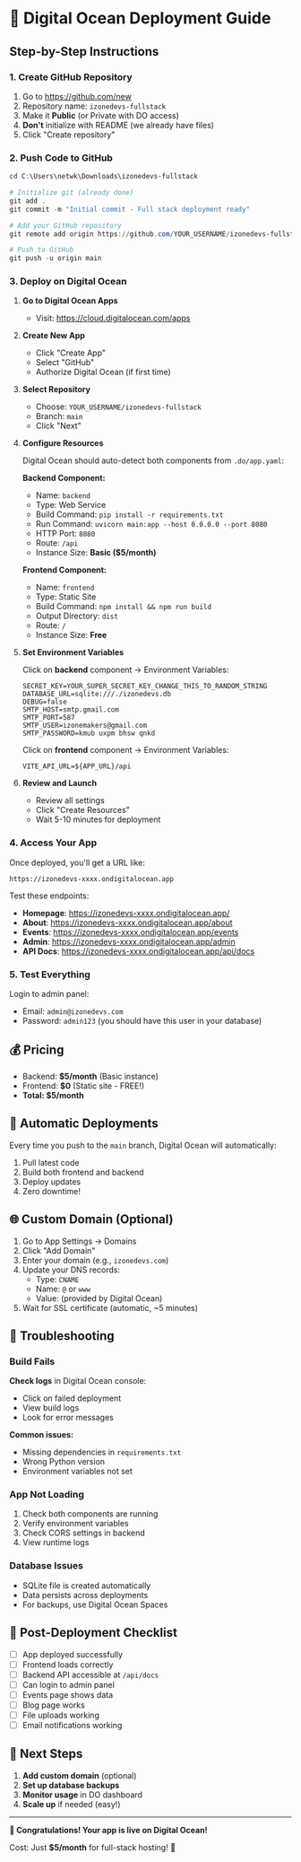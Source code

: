 # 🚀 Digital Ocean Deployment Guide

## Step-by-Step Instructions

### 1. Create GitHub Repository

1. Go to https://github.com/new
2. Repository name: `izonedevs-fullstack`
3. Make it **Public** (or Private with DO access)
4. **Don't** initialize with README (we already have files)
5. Click "Create repository"

### 2. Push Code to GitHub

```powershell
cd C:\Users\netwk\Downloads\izonedevs-fullstack

# Initialize git (already done)
git add .
git commit -m "Initial commit - Full stack deployment ready"

# Add your GitHub repository
git remote add origin https://github.com/YOUR_USERNAME/izonedevs-fullstack.git

# Push to GitHub
git push -u origin main
```

### 3. Deploy on Digital Ocean

1. **Go to Digital Ocean Apps**
   - Visit: https://cloud.digitalocean.com/apps

2. **Create New App**
   - Click "Create App"
   - Select "GitHub"
   - Authorize Digital Ocean (if first time)

3. **Select Repository**
   - Choose: `YOUR_USERNAME/izonedevs-fullstack`
   - Branch: `main`
   - Click "Next"

4. **Configure Resources**

   Digital Ocean should auto-detect both components from `.do/app.yaml`:

   **Backend Component:**
   - Name: `backend`
   - Type: Web Service
   - Build Command: `pip install -r requirements.txt`
   - Run Command: `uvicorn main:app --host 0.0.0.0 --port 8080`
   - HTTP Port: `8080`
   - Route: `/api`
   - Instance Size: **Basic ($5/month)**

   **Frontend Component:**
   - Name: `frontend`  
   - Type: Static Site
   - Build Command: `npm install && npm run build`
   - Output Directory: `dist`
   - Route: `/`
   - Instance Size: **Free**

5. **Set Environment Variables**

   Click on **backend** component → Environment Variables:

   ```
   SECRET_KEY=YOUR_SUPER_SECRET_KEY_CHANGE_THIS_TO_RANDOM_STRING
   DATABASE_URL=sqlite:///./izonedevs.db
   DEBUG=false
   SMTP_HOST=smtp.gmail.com
   SMTP_PORT=587
   SMTP_USER=izonemakers@gmail.com
   SMTP_PASSWORD=kmub uxpm bhsw qnkd
   ```

   Click on **frontend** component → Environment Variables:

   ```
   VITE_API_URL=${APP_URL}/api
   ```

6. **Review and Launch**
   - Review all settings
   - Click "Create Resources"
   - Wait 5-10 minutes for deployment

### 4. Access Your App

Once deployed, you'll get a URL like:
```
https://izonedevs-xxxx.ondigitalocean.app
```

Test these endpoints:
- **Homepage**: https://izonedevs-xxxx.ondigitalocean.app/
- **About**: https://izonedevs-xxxx.ondigitalocean.app/about
- **Events**: https://izonedevs-xxxx.ondigitalocean.app/events
- **Admin**: https://izonedevs-xxxx.ondigitalocean.app/admin
- **API Docs**: https://izonedevs-xxxx.ondigitalocean.app/api/docs

### 5. Test Everything

Login to admin panel:
- Email: `admin@izonedevs.com`
- Password: `admin123` (you should have this user in your database)

## 💰 Pricing

- Backend: **$5/month** (Basic instance)
- Frontend: **$0** (Static site - FREE!)
- **Total: $5/month**

## 🔄 Automatic Deployments

Every time you push to the `main` branch, Digital Ocean will automatically:
1. Pull latest code
2. Build both frontend and backend
3. Deploy updates
4. Zero downtime!

## 🌐 Custom Domain (Optional)

1. Go to App Settings → Domains
2. Click "Add Domain"
3. Enter your domain (e.g., `izonedevs.com`)
4. Update your DNS records:
   - Type: `CNAME`
   - Name: `@` or `www`
   - Value: (provided by Digital Ocean)
5. Wait for SSL certificate (automatic, ~5 minutes)

## 🔧 Troubleshooting

### Build Fails

**Check logs** in Digital Ocean console:
- Click on failed deployment
- View build logs
- Look for error messages

**Common issues:**
- Missing dependencies in `requirements.txt`
- Wrong Python version
- Environment variables not set

### App Not Loading

1. Check both components are running
2. Verify environment variables
3. Check CORS settings in backend
4. View runtime logs

### Database Issues

- SQLite file is created automatically
- Data persists across deployments
- For backups, use Digital Ocean Spaces

## 📝 Post-Deployment Checklist

- [ ] App deployed successfully
- [ ] Frontend loads correctly
- [ ] Backend API accessible at `/api/docs`
- [ ] Can login to admin panel
- [ ] Events page shows data
- [ ] Blog page works
- [ ] File uploads working
- [ ] Email notifications working

## 🎯 Next Steps

1. **Add custom domain** (optional)
2. **Set up database backups**
3. **Monitor usage** in DO dashboard
4. **Scale up** if needed (easy!)

---

**🎉 Congratulations! Your app is live on Digital Ocean!**

Cost: Just **$5/month** for full-stack hosting! 🚀